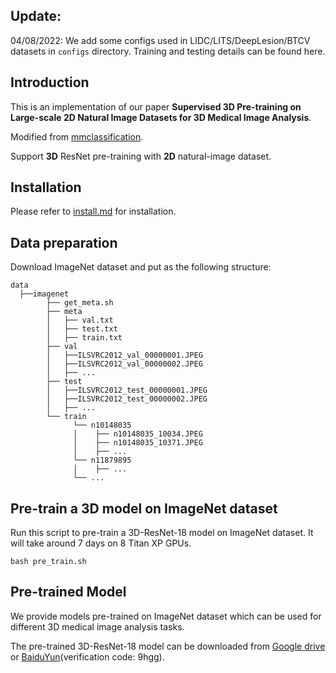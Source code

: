 ## Update:
04/08/2022: We add some configs used in LIDC/LITS/DeepLesion/BTCV datasets in `configs` directory. Training and testing details can be found here.

## Introduction
This is an implementation of our paper **Supervised 3D Pre-training on Large-scale 2D Natural Image Datasets for 3D Medical Image Analysis**.

Modified from [mmclassification](https://github.com/open-mmlab/mmclassification).

Support **3D** ResNet pre-training with **2D** natural-image dataset.


## Installation

Please refer to [install.md](docs/install.md) for installation.

## Data preparation
Download ImageNet dataset and put as the following structure:

```
data
  ├──imagenet
        ├── get_meta.sh
        ├── meta
        │   ├── val.txt
        │   ├── test.txt
        │   ├── train.txt
        ├── val
        │   ├──ILSVRC2012_val_00000001.JPEG
        │   ├──ILSVRC2012_val_00000002.JPEG
        │   ├── ...
        ├── test
        │   ├──ILSVRC2012_test_00000001.JPEG
        │   ├──ILSVRC2012_test_00000002.JPEG
        │   ├── ...
        └── train
              └── n10148035
              │    ├── n10148035_10034.JPEG
              │    ├── n10148035_10371.JPEG
              │    ├── ...
              └── n11879895
              │    ├── ...
              └── ...
```





## Pre-train a 3D model on ImageNet dataset
Run this script to pre-train a 3D-ResNet-18 model on ImageNet dataset. It will take around 7 days on 8 Titan XP GPUs.
```
bash pre_train.sh
```

## Pre-trained Model
We provide models pre-trained on ImageNet dataset which can be used for different 3D medical image analysis tasks.

The pre-trained 3D-ResNet-18 model can be downloaded from [Google drive](https://drive.google.com/file/d/1vyyQvGxlffvOxZ8HpGcwJgrMeS00RWxW/view?usp=sharing) or [BaiduYun](https://pan.baidu.com/s/1Qk86bVLKLISUZ1L4FmqK6A)(verification code: 9hgg). 

<!--Make a folder named ```pretrained_model``` and put pre-trained models in it.-->


